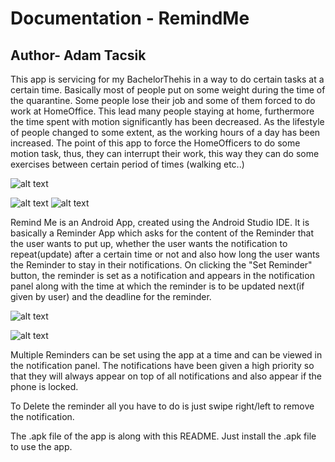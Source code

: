 Documentation - RemindMe
========================

## Author- Adam Tacsik
This app is servicing for my BachelorThehis in a way to do certain tasks at a certain time. Basically most of people put on some weight during the time of the quarantine. Some people lose their job and some of them forced to do work at HomeOffice. This lead many people staying at home, furthermore the time spent with motion significantly has been decreased. As the lifestyle of people changed to some extent, as the working hours of a day has been increased. The point of this app to force the HomeOfficers to do some motion task, thus, they can interrupt their work, this way they can do some exercises between certain period of times (walking etc..)

![alt text](https://github.com/Tacsi-coder/BachelorThesis/blob/main/icon.jpg?raw=true)

![alt text](https://github.com/Tacsi-coder/BachelorThesis/blob/main/MainMenu.jpg?raw=true)
![alt text](https://github.com/Tacsi-coder/BachelorThesis/blob/main/RawReminderDetails.jpg?raw=true)

Remind Me is an Android App, created using the Android Studio IDE. It is basically a Reminder App which asks for the 
content of the Reminder that the user wants to put up, whether the user wants the notification  to repeat(update) after
a certain time or not and also how long the user wants the Reminder to stay in their notifications. On clicking the
"Set Reminder" button, the reminder is set as a notification and appears in the notification panel along with the time
at which the reminder is to be updated next(if given by user) and the deadline for the reminder.

![alt text](https://github.com/Tacsi-coder/BachelorThesis/blob/main/OptionItems.jpg?raw=true)

![alt text](https://github.com/Tacsi-coder/BachelorThesis/blob/main/Notifications.jpg?raw=true)

Multiple Reminders can be set using the app at a time and can be viewed in the notification panel. The notifications have
been given a high priority so that they will always appear on top of all notifications and also appear if the phone is 
locked.  

To Delete the reminder all you have to do is just swipe right/left to remove the notification.  

The .apk file of the app is along with this README. Just install the .apk file to use the app.  

